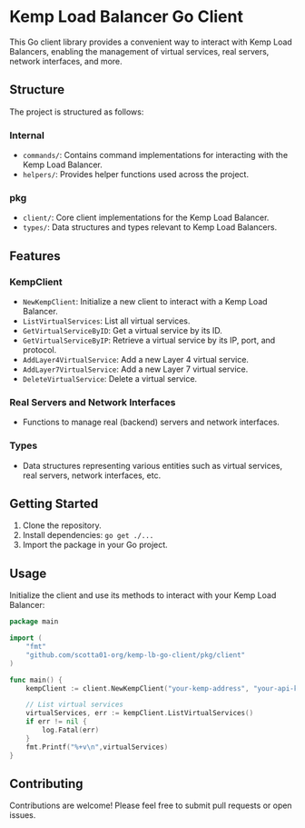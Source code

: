 # Kemp Load Balancer Go Client

This Go client library provides a convenient way to interact with Kemp Load Balancers, enabling the management of virtual services, real servers, network interfaces, and more.

## Structure

The project is structured as follows:


### Internal

- `commands/`: Contains command implementations for interacting with the Kemp Load Balancer.
- `helpers/`: Provides helper functions used across the project.

### pkg

- `client/`: Core client implementations for the Kemp Load Balancer.
- `types/`: Data structures and types relevant to Kemp Load Balancers.

## Features

### KempClient

- `NewKempClient`: Initialize a new client to interact with a Kemp Load Balancer.
- `ListVirtualServices`: List all virtual services.
- `GetVirtualServiceByID`: Get a virtual service by its ID.
- `GetVirtualServiceByIP`: Retrieve a virtual service by its IP, port, and protocol.
- `AddLayer4VirtualService`: Add a new Layer 4 virtual service.
- `AddLayer7VirtualService`: Add a new Layer 7 virtual service.
- `DeleteVirtualService`: Delete a virtual service.

### Real Servers and Network Interfaces

- Functions to manage real (backend) servers and network interfaces.

### Types

- Data structures representing various entities such as virtual services, real servers, network interfaces, etc.

## Getting Started

1. Clone the repository.
2. Install dependencies: `go get ./...`
3. Import the package in your Go project.

## Usage

Initialize the client and use its methods to interact with your Kemp Load Balancer:

```go
package main

import (
	"fmt"
	"github.com/scotta01-org/kemp-lb-go-client/pkg/client"
)

func main() {
	kempClient := client.NewKempClient("your-kemp-address", "your-api-key", true)

	// List virtual services
	virtualServices, err := kempClient.ListVirtualServices()
	if err != nil {
		log.Fatal(err)
	}
	fmt.Printf("%+v\n",virtualServices)
}
```
## Contributing

Contributions are welcome! Please feel free to submit pull requests or open issues.